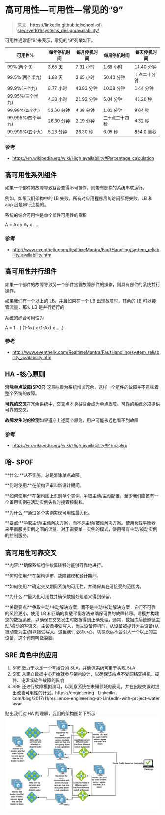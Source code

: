 # 高可用性—可用性—常见的“9”

> 原文：<https://linkedin.github.io/school-of-sre/level101/systems_design/availability/>

可用性通常用“9”来表示，常见的“9”列举如下。

| 可用性% | 每年停机时间 | 每月停机时间 | 每周停机时间 | 每天停机时间 |
| --- | --- | --- | --- | --- |
| 99%(两个 9) | 3.65 天 | 7.31 小时 | 1.68 小时 | 14.40 分钟 |
| 99.5%(两个半九) | 1.83 天 | 3.65 小时 | 50.40 分钟 | 七点二十分钟 |
| 99.9%(三个九) | 8.77 小时 | 43.83 分钟 | 10.08 分钟 | 1.44 分钟 |
| 99.95%(三个半九) | 4.38 小时 | 21.92 分钟 | 5.04 分钟 | 43.20 秒 |
| 99.99%(四个九) | 52.60 分钟 | 4.38 分钟 | 1.01 分钟 | 8.64 秒 |
| 99.995%(四个半九) | 26.30 分钟 | 2.19 分钟 | 三十点二十四秒 | 4.32 秒 |
| 99.999%(五个九) | 5.26 分钟 | 26.30 秒 | 6.05 秒 | 864.0 毫秒 |

### 参考

*   https://en.wikipedia.org/wiki/High_availability#Percentage_calculation

## 高可用性系列组件

如果一个部件的故障导致组合变得不可操作，则带有部件的系统串联运行。

例如，如果我们架构中的 LB 失败，所有对应用程序层的访问都将失败。LB 和 app 层是串行连接的。

系统的综合可用性是单个部件可用性的乘积

A = Ax x Ay x …..

### 参考

*   http://www.eventhelix.com/RealtimeMantra/FaultHandling/system_reliability_availability.htm

## 高可用性并行组件

如果一个部件的故障导致另一个部件接管故障部件的操作，则具有部件的系统并行操作。

如果我们有一个以上的 LB，并且如果在一个 LB 出现故障时，其余的 LB 可以接管流量，那么 LB 是并行运行的

系统的综合可用性为

A = 1 - ( (1-Ax) x (1-Ax) x …..)

### 参考

*   http://www.eventhelix.com/RealtimeMantra/FaultHandling/system_reliability_availability.htm

## HA -核心原则

**消除单点故障(SPOF)** 这意味着为系统增加冗余，这样一个组件的故障并不意味着整个系统的故障。

**可靠的交叉**在冗余系统中，交叉点本身往往会成为单点故障。可靠的系统必须提供可靠的交叉。

**故障发生时的检测**如果遵守上述两个原则，用户可能永远也看不到故障

### 参考

*   https://en.wikipedia.org/wiki/High_availability#Principles

## 哈- SPOF

**什么:**从不实施，总是消除单点故障。

**何时使用:**在架构评审和新设计期间。

**如何使用:**在架构图上识别单个实例。争取主动/主动配置。至少我们应该有一个备用实例在活动实例失败时接管控制权。

**为什么:**通过多个实例实现可用性最大化。

**要点:**争取主动/主动解决方案，而不是主动/被动解决方案。使用负载平衡器来平衡服务实例之间的流量。对于需要单一实例的模式，使用带有主动/被动实例的控制服务。

## 高可用性可靠交叉

**内容:**确保系统组件故障转移时能够可靠地进行。

**何时使用:**在架构评审、故障建模和设计期间。

**如何使用:**确定交叉期间系统的可用性，并确保其在可接受的范围内。

**为什么:**最大化可用性并确保数据处理语义得到保留。

**关键要点:**争取主动/主动解决方案，而不是主动/被动解决方案，它们不可靠的风险更小。使用 LB 和正确的负载平衡方法来确保可靠的故障转移。建模并构建您的数据系统，以确保在交叉发生时数据得到正确处理。通常，数据库系统遵循主动/被动的写语义。主设备接受写入，当主设备停机时，从设备被提升为主设备(从被动变为主动)以接受写入。这里我们必须小心，切换永远不会引入一个以上的主设备。这个问题叫做裂脑。

## SRE 角色中的应用

1.  SRE 致力于决定一个可接受的 SLA，并确保系统可用于实现 SLA
2.  SRE 从建立数据中心开始就参与架构设计，以确保该站点不受网络交换机、硬件、电源或软件故障的影响
3.  SRE 还进行故障模拟演习，以观察系统在未知领域的表现，并在出现失误时提出改善可用性的计划。https://engineering . LinkedIn . com/blog/2017/11/resilience-engineering-at-LinkedIn-with-project-water bear

贴出我们对 HA 的理解，我们的架构图如下所示![HA Block Diagram](img/538562e03a839cba45699a1cfedc84d6.png)